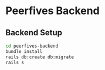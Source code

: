 # Peerfives Backend

## Backend Setup
```bash
cd peerfives-backend
bundle install
rails db:create db:migrate
rails s
